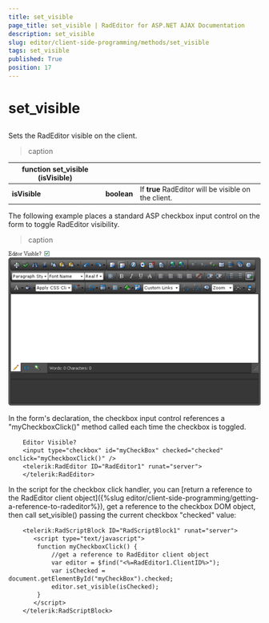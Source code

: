 ```yaml
---
title: set_visible
page_title: set_visible | RadEditor for ASP.NET AJAX Documentation
description: set_visible
slug: editor/client-side-programming/methods/set_visible
tags: set_visible
published: True
position: 17
---
```


# set_visible



## 

Sets the RadEditor visible on the client.


>caption  

|  **function**  **set_visible (isVisible)**  |  |  |
| ------ | ------ | ------ |
| **isVisible** | **boolean** |If **true** RadEditor will be visible on the client.|

The following example places a standard ASP checkbox input control on the form to toggle RadEditor visibility.
>caption 

![](images/editor-clientapi001.png)

In the form's declaration, the checkbox input control references a "myCheckboxClick()" method called each time the checkbox is toggled.

````ASPNET
	Editor Visible?
	<input type="checkbox" id="myCheckBox" checked="checked" onclick="myCheckboxClick()" />
	<telerik:RadEditor ID="RadEditor1" runat="server">
	</telerik:RadEditor>
````



In the script for the checkbox click handler, you can [return a reference to the RadEditor client object]({%slug editor/client-side-programming/getting-a-reference-to-radeditor%}), get a reference to the checkbox DOM object, then call set_visible() passing the current checkbox "checked" value:

````ASPNET
	<telerik:RadScriptBlock ID="RadScriptBlock1" runat="server">
	   <script type="text/javascript">
	   	function myCheckboxClick() {
	   		//get a reference to RadEditor client object
	   		var editor = $find("<%=RadEditor1.ClientID%>");
	   		var isChecked = document.getElementById("myCheckBox").checked;
	   		editor.set_visible(isChecked);
	   	}        
	   </script>
	</telerik:RadScriptBlock> 
````


